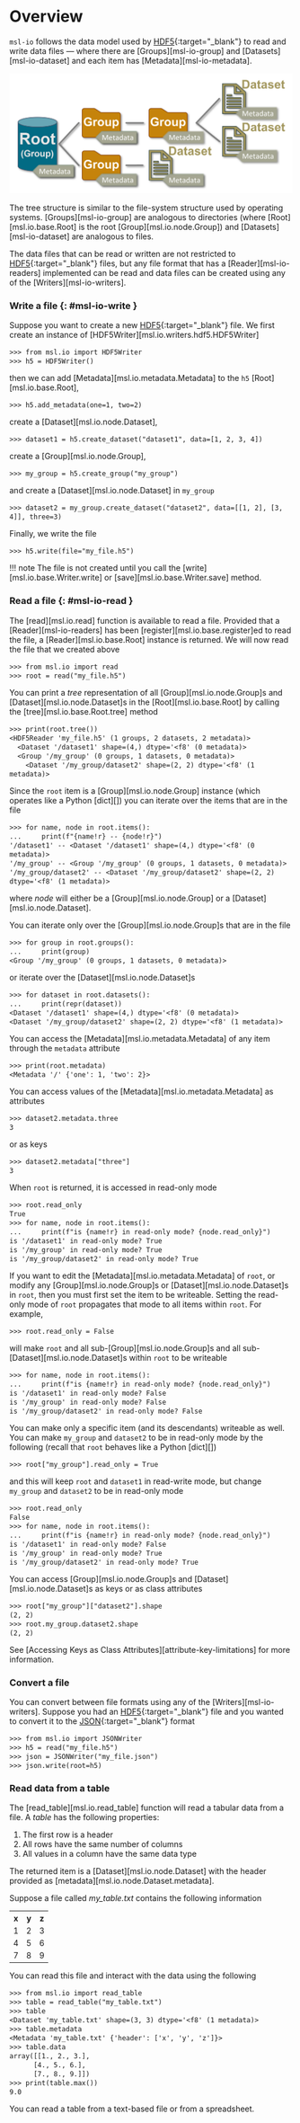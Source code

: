 # Overview

`msl-io` follows the data model used by [HDF5]{:target="_blank"} to read and write data files &mdash; where there are [Groups][msl-io-group] and [Datasets][msl-io-dataset] and each item has [Metadata][msl-io-metadata].

![hdf5_data_model.png](assets/images/hdf5_data_model.png)

The tree structure is similar to the file-system structure used by operating systems. [Groups][msl-io-group] are analogous to directories (where [Root][msl.io.base.Root] is the root [Group][msl.io.node.Group]) and [Datasets][msl-io-dataset] are analogous to files.

The data files that can be read or written are not restricted to [HDF5]{:target="_blank"} files, but any file format that has a [Reader][msl-io-readers] implemented can be read and data files can be created using any of the [Writers][msl-io-writers].

### Write a file  {: #msl-io-write }

<!-- invisible-code-block: pycon
>>> from pathlib import Path
>>> Path("my_file.h5").unlink(missing_ok=True)
>>> Path("my_file.json").unlink(missing_ok=True)
>>> Path("my_table.csv").unlink(missing_ok=True)
>>> SKIP_IF_NO_H5PY()

-->

Suppose you want to create a new [HDF5]{:target="_blank"} file. We first create an instance of [HDF5Writer][msl.io.writers.hdf5.HDF5Writer]

```pycon
>>> from msl.io import HDF5Writer
>>> h5 = HDF5Writer()

```

then we can add [Metadata][msl.io.metadata.Metadata] to the `h5` [Root][msl.io.base.Root],

```pycon
>>> h5.add_metadata(one=1, two=2)

```

create a [Dataset][msl.io.node.Dataset],

```pycon
>>> dataset1 = h5.create_dataset("dataset1", data=[1, 2, 3, 4])

```

create a [Group][msl.io.node.Group],

```pycon
>>> my_group = h5.create_group("my_group")

```

and create a [Dataset][msl.io.node.Dataset] in `my_group`

```pycon
>>> dataset2 = my_group.create_dataset("dataset2", data=[[1, 2], [3, 4]], three=3)

```

Finally, we write the file

```pycon
>>> h5.write(file="my_file.h5")

```

!!! note
    The file is not created until you call the [write][msl.io.base.Writer.write] or [save][msl.io.base.Writer.save] method.

### Read a file {: #msl-io-read }

The [read][msl.io.read] function is available to read a file. Provided that a [Reader][msl-io-readers] has been [register][msl.io.base.register]ed to read the file, a [Reader][msl.io.base.Root] instance is returned. We will now read the file that we created above

```pycon
>>> from msl.io import read
>>> root = read("my_file.h5")

```

You can print a _tree_ representation of all [Group][msl.io.node.Group]s and [Dataset][msl.io.node.Dataset]s in the [Root][msl.io.base.Root] by calling the [tree][msl.io.base.Root.tree] method

```pycon
>>> print(root.tree())
<HDF5Reader 'my_file.h5' (1 groups, 2 datasets, 2 metadata)>
  <Dataset '/dataset1' shape=(4,) dtype='<f8' (0 metadata)>
  <Group '/my_group' (0 groups, 1 datasets, 0 metadata)>
    <Dataset '/my_group/dataset2' shape=(2, 2) dtype='<f8' (1 metadata)>

```

Since the `root` item is a [Group][msl.io.node.Group] instance (which operates like a Python [dict][]) you can iterate over the items that are in the file

```pycon
>>> for name, node in root.items():
...     print(f"{name!r} -- {node!r}")
'/dataset1' -- <Dataset '/dataset1' shape=(4,) dtype='<f8' (0 metadata)>
'/my_group' -- <Group '/my_group' (0 groups, 1 datasets, 0 metadata)>
'/my_group/dataset2' -- <Dataset '/my_group/dataset2' shape=(2, 2) dtype='<f8' (1 metadata)>

```

where *node* will either be a [Group][msl.io.node.Group] or a [Dataset][msl.io.node.Dataset].

You can iterate only over the [Group][msl.io.node.Group]s that are in the file

```pycon
>>> for group in root.groups():
...     print(group)
<Group '/my_group' (0 groups, 1 datasets, 0 metadata)>

```

or iterate over the [Dataset][msl.io.node.Dataset]s

```pycon
>>> for dataset in root.datasets():
...     print(repr(dataset))
<Dataset '/dataset1' shape=(4,) dtype='<f8' (0 metadata)>
<Dataset '/my_group/dataset2' shape=(2, 2) dtype='<f8' (1 metadata)>

```

You can access the [Metadata][msl.io.metadata.Metadata] of any item through the `metadata` attribute

```pycon
>>> print(root.metadata)
<Metadata '/' {'one': 1, 'two': 2}>

```

You can access values of the [Metadata][msl.io.metadata.Metadata] as attributes

```pycon
>>> dataset2.metadata.three
3

```

or as keys

```pycon
>>> dataset2.metadata["three"]
3

```

When `root` is returned, it is accessed in read-only mode

```pycon
>>> root.read_only
True
>>> for name, node in root.items():
...     print(f"is {name!r} in read-only mode? {node.read_only}")
is '/dataset1' in read-only mode? True
is '/my_group' in read-only mode? True
is '/my_group/dataset2' in read-only mode? True

```

If you want to edit the [Metadata][msl.io.metadata.Metadata] of `root`, or modify any [Group][msl.io.node.Group]s or [Dataset][msl.io.node.Dataset]s in `root`, then you must first set the item to be writeable. Setting the read-only mode of `root` propagates that mode to all items within `root`. For example,

```pycon
>>> root.read_only = False

```

will make `root` and all sub-[Group][msl.io.node.Group]s and all sub-[Dataset][msl.io.node.Dataset]s within `root` to be writeable

```pycon
>>> for name, node in root.items():
...     print(f"is {name!r} in read-only mode? {node.read_only}")
is '/dataset1' in read-only mode? False
is '/my_group' in read-only mode? False
is '/my_group/dataset2' in read-only mode? False

```

You can make only a specific item (and its descendants) writeable as well. You can make `my_group` and `dataset2` to be in read-only mode by the following (recall that `root` behaves like a Python [dict][])

```pycon
>>> root["my_group"].read_only = True

```

and this will keep `root` and `dataset1` in read-write mode, but change `my_group` and `dataset2` to be in read-only mode

```pycon
>>> root.read_only
False
>>> for name, node in root.items():
...     print(f"is {name!r} in read-only mode? {node.read_only}")
is '/dataset1' in read-only mode? False
is '/my_group' in read-only mode? True
is '/my_group/dataset2' in read-only mode? True

```

You can access [Group][msl.io.node.Group]s and [Dataset][msl.io.node.Dataset]s as keys or as class attributes

```pycon
>>> root["my_group"]["dataset2"].shape
(2, 2)
>>> root.my_group.dataset2.shape
(2, 2)

```

See [Accessing Keys as Class Attributes][attribute-key-limitations] for more information.

### Convert a file

You can convert between file formats using any of the [Writers][msl-io-writers]. Suppose you had an [HDF5]{:target="_blank"} file and you wanted to convert it to the [JSON]{:target="_blank"} format

```pycon
>>> from msl.io import JSONWriter
>>> h5 = read("my_file.h5")
>>> json = JSONWriter("my_file.json")
>>> json.write(root=h5)

```

### Read data from a table

The [read_table][msl.io.read_table] function will read a tabular data from a file. A *table* has the following properties:

1. The first row is a header
2. All rows have the same number of columns
3. All values in a column have the same data type

The returned item is a [Dataset][msl.io.node.Dataset] with the header provided as [metadata][msl.io.node.Dataset.metadata].

Suppose a file called *my_table.txt* contains the following information

<table>
   <tr>
      <th>x</th>
      <th>y</th>
      <th>z</th>
   </tr>
   <tr>
      <td>1</td>
      <td>2</td>
      <td>3</td>
   </tr>
   <tr>
      <td>4</td>
      <td>5</td>
      <td>6</td>
   </tr>
   <tr>
      <td>7</td>
      <td>8</td>
      <td>9</td>
   </tr>
</table>

<!-- invisible-code-block: pycon
>>> with open('my_table.txt', mode='wt') as f:
...    for row in [['x','y','z'],[1,2,3],[4,5,6],[7,8,9]]:
...        dump = f.write(' '.join(str(item) for item in row) + '\n')

-->

You can read this file and interact with the data using the following

```pycon
>>> from msl.io import read_table
>>> table = read_table("my_table.txt")
>>> table
<Dataset 'my_table.txt' shape=(3, 3) dtype='<f8' (1 metadata)>
>>> table.metadata
<Metadata 'my_table.txt' {'header': ['x', 'y', 'z']}>
>>> table.data
array([[1., 2., 3.],
      [4., 5., 6.],
      [7., 8., 9.]])
>>> print(table.max())
9.0

```

You can read a table from a text-based file or from a spreadsheet.

<!-- invisible-code-block: pycon
>>> import os
>>> os.remove('my_file.h5')
>>> os.remove('my_file.json')
>>> os.remove('my_table.txt')

-->

[HDF5]: https://www.hdfgroup.org/
[JSON]: https://www.json.org/
